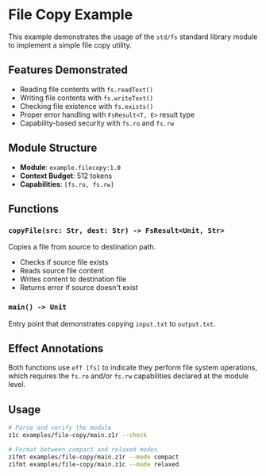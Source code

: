 # File Copy Example

This example demonstrates the usage of the `std/fs` standard library module to implement a simple file copy utility.

## Features Demonstrated

- Reading file contents with `fs.readText()`
- Writing file contents with `fs.writeText()`
- Checking file existence with `fs.exists()`
- Proper error handling with `FsResult<T, E>` result type
- Capability-based security with `fs.ro` and `fs.rw`

## Module Structure

- **Module**: `example.filecopy:1.0`
- **Context Budget**: 512 tokens
- **Capabilities**: `[fs.ro, fs.rw]`

## Functions

### `copyFile(src: Str, dest: Str) -> FsResult<Unit, Str>`

Copies a file from source to destination path.

- Checks if source file exists
- Reads source file content
- Writes content to destination file
- Returns error if source doesn't exist

### `main() -> Unit`

Entry point that demonstrates copying `input.txt` to `output.txt`.

## Effect Annotations

Both functions use `eff [fs]` to indicate they perform file system operations, which requires the `fs.ro` and/or `fs.rw` capabilities declared at the module level.

## Usage

```bash
# Parse and verify the module
z1c examples/file-copy/main.z1r --check

# Format between compact and relaxed modes
z1fmt examples/file-copy/main.z1r --mode compact
z1fmt examples/file-copy/main.z1c --mode relaxed
```
